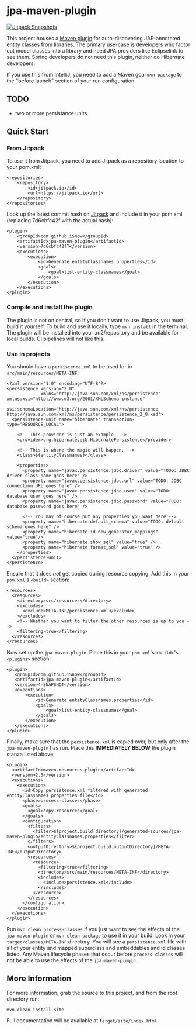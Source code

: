 jpa-maven-plugin
================

[![Jitpack Snapshots](https://jitpack.io/v/iSnow/jpa-maven-plugin.svg)](https://jitpack.io/#iSnow/jpa-maven-plugin)

This project houses a [Maven plugin][1] for auto-discovering JAP-annotated entity classes from libraries. The
primary use-case is developers who factor out model classes into a library and need JPA providers like Eclipselink
to see them. Spring developers do not need this plugin, neither do Hibernate developers.

If you use this from IntelliJ, you need to add a Maven goal `mvn package` to the "before launch" section
of your run configuration.

## TODO
- two or more persistance units

## Quick Start

### From Jitpack

To use it from Jitpack, you need to add Jitpack as a repository location to your pom.xml:

    <repositories>
        <repository>
            <id>jitpack.io</id>
            <url>https://jitpack.io</url>
        </repository>
    </repositories>

Look up the latest commit hash on [Jitpack](https://jitpack.io/#iSnow/jpa-maven-plugin) and include it in your pom.xml (replacing 7d6cbfc42f with the actual hash):

    <plugin>
        <groupId>com.github.iSnow</groupId>
        <artifactId>jpa-maven-plugin</artifactId>
        <version>7d6cbfc42fT</version>
        <executions>
            <execution>
                <id>Generate entityClassnames.properties</id>
                <goals>
                    <goal>list-entity-classnames</goal>
                </goals>
            </execution>
        </executions>
    </plugin>

### Compile and install the plugin

The plugin is not on central, so if you don't want to use Jitpack, you must build it yourself. To build and use it locally, type `mvn install` in the terminal.
The plugin will be installed into your .m2/repository and be available for local builds. CI pipelines will not like this.

### Use in projects

You should have a `persistence.xml` to be used for in
`src/main/resources/META-INF`:

    <?xml version="1.0" encoding="UTF-8"?>
    <persistence version="2.0"
                 xmlns="http://java.sun.com/xml/ns/persistence" xmlns:xsi="http://www.w3.org/2001/XMLSchema-instance"
                 xsi:schemaLocation="http://java.sun.com/xml/ns/persistence http://java.sun.com/xml/ns/persistence/persistence_2_0.xsd">
      <persistence-unit name="hibernate" transaction-type="RESOURCE_LOCAL">

        <!-- This provider is just an example. -->
        <provider>org.hibernate.ejb.HibernatePersistence</provider>

        <!-- This is where the magic will happen. -->
        <class>${entityClassnames}</class>

        <properties>
          <property name="javax.persistence.jdbc.driver" value="TODO: JDBC driver class name goes here" />
          <property name="javax.persistence.jdbc.url" value="TODO: JDBC connection URL goes here" />
          <property name="javax.persistence.jdbc.user" value="TODO: database user goes here" />
          <property name="javax.persistence.jdbc.password" value="TODO: database password goes here" />

          <!-- You may of course put any properties you want here -->
          <property name="hibernate.default_schema" value="TODO: default schema goes here" />
          <property name="hibernate.id.new_generator_mappings" value="true"/>
          <property name="hibernate.show_sql" value="true" />
          <property name="hibernate.format_sql" value="true" />
        </properties>
      </persistence-unit>
    </persistence>

Ensure that it does _not_ get copied during resource copying.  Add
this in your `pom.xml`'s `<build>` section:

    <resources>
      <resources>
        <directory>src/resources</directory>
        <excludes>
          <exclude>META-INF/persistence.xml</exclude>
        </excludes>
        <!-- Whether you want to filter the other resources is up to you -->
        <filtering>true</filtering>
      </resources>
    </resources>

Now set up the `jpa-maven-plugin`.  Place this in your `pom.xml`'s
`<build>`'s `<plugins>` section:

```
<plugin>
   <groupId>com.github.iSnow</groupId>
   <artifactId>jpa-maven-plugin</artifactId>
   <version>4-SNAPSHOT</version>
   <executions>
       <execution>
           <id>Generate entityClassnames.properties</id>
           <goals>
               <goal>list-entity-classnames</goal>
           </goals>
       </execution>
   </executions>
</plugin>
```

Finally, make sure that the `persistence.xml` is copied over, but only
after the `jpa-maven-plugin` has run.  Place this **IMMEDIATELY
BELOW** the plugin stanza listed above:

    <plugin>
      <artifactId>maven-resources-plugin</artifactId>
      <version>2.5</version>
      <executions>
        <execution>
          <id>Copy persistence.xml filtered with generated entityClassnames.properties file</id>
          <phase>process-classes</phase>
          <goals>
            <goal>copy-resources</goal>
          </goals>
          <configuration>
            <filters>
              <filter>${project.build.directory}/generated-sources/jpa-maven-plugin/entityClassnames.properties</filter>
            </filters>
            <outputDirectory>${project.build.outputDirectory}/META-INF</outputDirectory>
            <resources>
              <resource>
                <filtering>true</filtering>
                <directory>src/main/resources/META-INF</directory>
                <includes>
                  <include>persistence.xml</include>
                </includes>
              </resource>
            </resources>
          </configuration>
        </execution>
      </executions>
    </plugin>

Run `mvn clean process-classes` if you just want to see the
effects of the `jpa-maven-plugin` or `mvn clean package` to use it in your build.  Look in your
`target/classes/META-INF` directory.  You will see a
`persistence.xml` file with all of your entity and mapped superclass
and embeddables and id classes listed.  Any Maven lifecycle phases
that occur before `process-classes` will not be able to use the
effects of the `jpa-maven-plugin`.

## More Information

For more information, grab the source to this project, and from the root directory run:

    mvn clean install site

Full documentation will be available at `target/site/index.html`.

[1]: http://maven.apache.org/guides/plugin/guide-java-plugin-development.html

